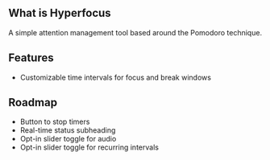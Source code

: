 ## What is Hyperfocus
A simple attention management tool based around the Pomodoro technique.

## Features
* Customizable time intervals for focus and break windows

## Roadmap
* Button to stop timers
* Real-time status subheading
* Opt-in slider toggle for audio
* Opt-in slider toggle for recurring intervals
